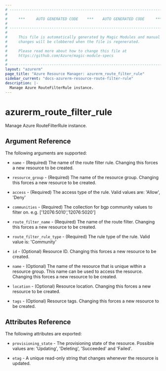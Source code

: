 ```yaml
---
# ----------------------------------------------------------------------------
#
#     ***     AUTO GENERATED CODE    ***    AUTO GENERATED CODE     ***
#
# ----------------------------------------------------------------------------
#
#     This file is automatically generated by Magic Modules and manual
#     changes will be clobbered when the file is regenerated.
#
#     Please read more about how to change this file at
#     https://github.com/Azure/magic-module-specs
#
# ----------------------------------------------------------------------------
layout: "azurerm"
page_title: "Azure Resource Manager: azurerm_route_filter_rule"
sidebar_current: "docs-azurerm-resource-route-filter-rule"
description: |-
  Manage Azure RouteFilterRule instance.
---
```


# azurerm_route_filter_rule

Manage Azure RouteFilterRule instance.


## Argument Reference

The following arguments are supported:

* `name` - (Required) The name of the route filter rule. Changing this forces a new resource to be created.

* `resource_group` - (Required) The name of the resource group. Changing this forces a new resource to be created.

* `access` - (Required) The access type of the rule. Valid values are: 'Allow', 'Deny'

* `communities` - (Required) The collection for bgp community values to filter on. e.g. ['12076:5010','12076:5020']

* `route_filter_name` - (Required) The name of the route filter. Changing this forces a new resource to be created.

* `route_filter_rule_type` - (Required) The rule type of the rule. Valid value is: 'Community'

* `id` - (Optional) Resource ID. Changing this forces a new resource to be created.

* `name` - (Optional) The name of the resource that is unique within a resource group. This name can be used to access the resource. Changing this forces a new resource to be created.

* `location` - (Optional) Resource location. Changing this forces a new resource to be created.

* `tags` - (Optional) Resource tags. Changing this forces a new resource to be created.

## Attributes Reference

The following attributes are exported:

* `provisioning_state` - The provisioning state of the resource. Possible values are: 'Updating', 'Deleting', 'Succeeded' and 'Failed'.

* `etag` - A unique read-only string that changes whenever the resource is updated.
